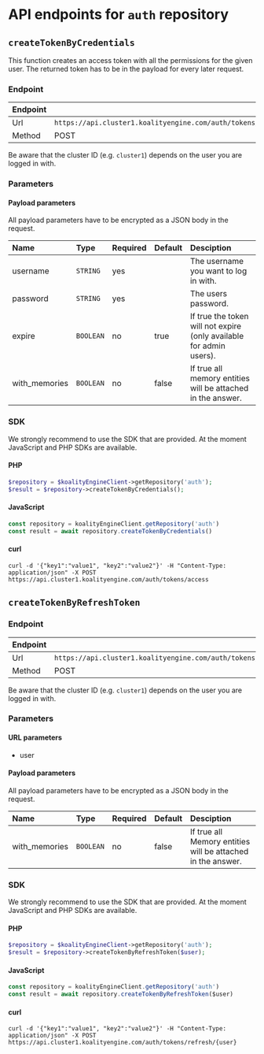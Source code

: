 # API endpoints for `auth` repository


## `createTokenByCredentials`

This function creates an access token with all the permissions for the given user. The returned token has to be in the payload for every later request.

### Endpoint
| Endpoint |                                                                       |
|:---------|:----------------------------------------------------------------------|
| Url      | ```https://api.cluster1.koalityengine.com/auth/tokens/access```|
| Method   | POST                                      |

Be aware that the cluster ID (e.g. `cluster1`) depends on the user you are logged in with.

### Parameters

#### Payload parameters

All payload parameters have to be encrypted as a JSON body in the request.

| Name                    | Type  | Required  | Default   | Desciption   |
|:----|:------|:----------|:-------------|:-------------|
| username  | `STRING` |  yes        |   | The username you want to log in with.           |
| password  | `STRING` |  yes        |   | The users password.           |
| expire  | `BOOLEAN` |  no        | true  | If true the token will not expire (only available for admin users).           |
| with_memories  | `BOOLEAN` |  no        | false  | If true all memory entities will be attached in the answer.           |

### SDK

We strongly recommend to use the SDK that are provided. At the moment JavaScript and PHP SDKs are available.

#### PHP
```php
$repository = $koalityEngineClient->getRepository('auth');
$result = $repository->createTokenByCredentials();
```

#### JavaScript

```javascript
const repository = koalityEngineClient.getRepository('auth')
const result = await repository.createTokenByCredentials()
```

#### curl

```shell
curl -d '{"key1":"value1", "key2":"value2"}' -H "Content-Type: application/json" -X POST https://api.cluster1.koalityengine.com/auth/tokens/access
```


## `createTokenByRefreshToken`



### Endpoint
| Endpoint |                                                                       |
|:---------|:----------------------------------------------------------------------|
| Url      | ```https://api.cluster1.koalityengine.com/auth/tokens/refresh/{user}```|
| Method   | POST                                      |

Be aware that the cluster ID (e.g. `cluster1`) depends on the user you are logged in with.

### Parameters

#### URL parameters
 - user

#### Payload parameters

All payload parameters have to be encrypted as a JSON body in the request.

| Name                    | Type  | Required  | Default   | Desciption   |
|:----|:------|:----------|:-------------|:-------------|
| with_memories  | `BOOLEAN` |  no        | false  | If true all Memory entities will be attached in the answer.           |

### SDK

We strongly recommend to use the SDK that are provided. At the moment JavaScript and PHP SDKs are available.

#### PHP
```php
$repository = $koalityEngineClient->getRepository('auth');
$result = $repository->createTokenByRefreshToken($user);
```

#### JavaScript

```javascript
const repository = koalityEngineClient.getRepository('auth')
const result = await repository.createTokenByRefreshToken($user)
```

#### curl

```shell
curl -d '{"key1":"value1", "key2":"value2"}' -H "Content-Type: application/json" -X POST https://api.cluster1.koalityengine.com/auth/tokens/refresh/{user}
```

